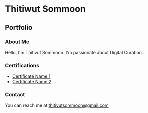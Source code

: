 # Thitiwut Sommoon
## Portfolio
### About Me
Hello, I'm Thitivut Sommoon. I'm passionate about Digital Curation.

### Certifications
- [Certificate Name 1](certificate_link_1)
- [Certificate Name 2](certificate_link_2)
...

### Contact
You can reach me at thitivutsommoon@gmail.com
